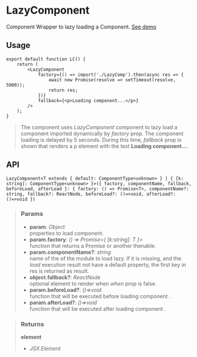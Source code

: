 # LazyComponent
Component Wrapper to lazy loading a Component. [See demo](https://ndriadev.github.io/react-tools/#/components/LazyComponent)

## Usage

```tsx
export default function LC() {
	return (
		<LazyComponent
			factory={() => import('./LazyComp').then(async res => {
				await new Promise(resolve => setTimeout(resolve, 5000));
				return res;
			})}
			fallback={<p>Loading component...</p>}
		/>
	);
}
```

> The component uses _LazyComponent_ component to lazy load a component imported dynamically by _factory_ prop. The component loading is delayed by 5 seconds. During this time, _fallback_ prop is shown that renders a p element with the text __Loading component...__.


## API

```tsx
LazyComponent<T extends { default: ComponentType<unknown> } | { [k: string]: ComponentType<unknown> }>({ factory, componentName, fallback, beforeLoad, afterLoad }: { factory: () => Promise<T>, componentName?: string, fallback?: ReactNode, beforeLoad?: ()=>void, afterLoad?: ()=>void })
```


> ### Params
>
> - __param__: _Object_  
properties to load component.
> - __param.factory__: _() => Promise<{ [k:string]: T }>_  
function that returns a Promise or another thenable.
> - __param.componentName?__: _string_  
name of the of the module to load lazy. If it is missing, and the _load_ execution result not have a default property, the first key in res is returned as result.
> - __object.fallback?__: _ReactNode_  
optional element to render when _when_ prop is false.
> - __param.beforeLoad?__: _()=>void_  
function that will be executed before loading component .
> - __param.afterLoad?__: _()=>void_  
function that will be executed after loading component .
>



> ### Returns
>
> __element__
> - _JSX.Element_  
>